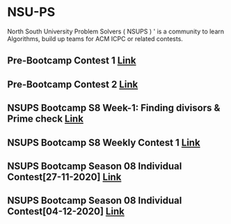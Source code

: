 # NSU-PS
North South University Problem Solvers ( NSUPS ) '  is a community to learn Algorithms, build up teams for ACM ICPC or related contests. 




## Pre-Bootcamp Contest 1  <a href="https://vjudge.net/contest/389541#rank"> Link </a>

## Pre-Bootcamp Contest 2  <a href = "https://vjudge.net/contest/389542"> Link </a>

## NSUPS Bootcamp S8 Week-1: Finding divisors & Prime check  <a href = "https://vjudge.net/contest/379283"> Link </a>

## NSUPS Bootcamp S8 Weekly Contest 1    <a href = "https://vjudge.net/contest/408883"> Link </a>

## NSUPS Bootcamp Season 08 Individual Contest[27-11-2020]    <a href = "https://vjudge.net/contest/410209"> Link </a>

## NSUPS Bootcamp Season 08 Individual Contest[04-12-2020]    <a href = "https://vjudge.net/contest/411433"> Link </a> 



